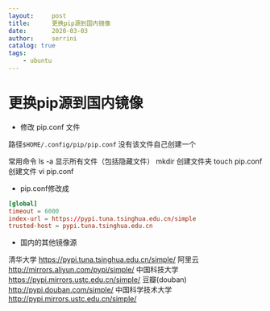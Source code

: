 ```yaml
---
layout:     post
title:      更换pip源到国内镜像
date:       2020-03-03          
author:     serrini                 
catalog: true                       
tags:                               
    - ubuntu
---
```


# 更换pip源到国内镜像

* 修改 pip.conf 文件

路径`$HOME/.config/pip/pip.conf`
没有该文件自己创建一个

常用命令
ls -a 显示所有文件（包括隐藏文件）
mkdir 创建文件夹
touch pip.conf 创建文件
vi pip.conf

* pip.conf修改成

```conf
[global]
timeout = 6000
index-url = https://pypi.tuna.tsinghua.edu.cn/simple
trusted-host = pypi.tuna.tsinghua.edu.cn
```

* 国内的其他镜像源

清华大学 https://pypi.tuna.tsinghua.edu.cn/simple/
阿里云 http://mirrors.aliyun.com/pypi/simple/
中国科技大学 https://pypi.mirrors.ustc.edu.cn/simple/
豆瓣(douban) http://pypi.douban.com/simple/
中国科学技术大学 http://pypi.mirrors.ustc.edu.cn/simple/



